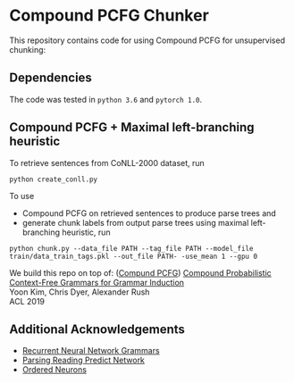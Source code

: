 # Compound PCFG Chunker

This repository contains code for using Compound PCFG for unsupervised chunking: 


## Dependencies
The code was tested in `python 3.6` and `pytorch 1.0`. 

## Compound PCFG + Maximal left-branching heuristic
To retrieve sentences from CoNLL-2000 dataset, run

```
python create_conll.py 
```

To use 
- Compound PCFG on retrieved sentences to produce parse trees and  
- generate chunk labels from output parse trees using maximal left-branching heuristic, run


```
python chunk.py --data_file PATH --tag_file PATH --model_file train/data_train_tags.pkl --out_file PATH- -use_mean 1 --gpu 0
```
  
We build this repo on top of: 
([Compund PCFG](https://github.com/harvardnlp/compound-pcfg))
[Compound Probabilistic Context-Free Grammars for Grammar Induction](https://arxiv.org/abs/1906.10225)  
Yoon Kim, Chris Dyer, Alexander Rush  
ACL 2019  

## Additional Acknowledgements
- [Recurrent Neural Network Grammars](https://github.com/clab/rnng)  
- [Parsing Reading Predict Network](https://github.com/yikangshen/PRPN)  
- [Ordered Neurons](https://github.com/yikangshen/Ordered-Neurons)  

